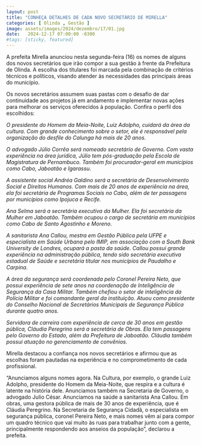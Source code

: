 ```yaml
---
layout: post
title: "CONHEÇA DETALHES DE CADA NOVO SECRETÁRIO DE MIRELLA"
categories: [ Olinda , Gestão ]
image: assets/images/2024/dezembro/17/01.jpg
date:   2024-12-17 07:00:00 -0300
#tags: [sticky, featured]
---
```

A prefeita Mirella anunciou nesta segunda-feira (16) os nomes de alguns dos novos secretários que irão compor a sua gestão à frente da Prefeitura de Olinda. A escolha dos titulares foi marcada pela combinação de critérios técnicos e políticos, visando atender às necessidades das principais áreas do município.

Os novos secretários assumem suas pastas com o desafio de dar continuidade aos projetos já em andamento e implementar novas ações para melhorar os serviços oferecidos à população. Confira o perfil dos escolhidos:

*O presidente do Homem da Meia-Noite, Luiz Adolpho, cuidará da área da cultura. Com grande conhecimento sobre o setor, ele é responsável pela organização do desfile do Calunga há mais de 20 anos.*

*O advogado Júlio Corrêa será nomeado secretário de Governo. Com vasta experiência na área jurídica, Júlio tem pós-graduação pela Escola de Magistratura de Pernambuco. Também foi procurador-geral em municípios como Cabo, Jaboatão e Igarassu.*

*A assistente social Andréa Galdino será a secretária de Desenvolvimento Social e Direitos Humanos. Com mais de 20 anos de experiência na área, ela foi secretária de Programas Sociais no Cabo, além de ter passagens por municípios como Ipojuca e Recife.*

*Ana Selma será a secretária executiva da Mulher. Ela foi secretária da Mulher em Jaboatão. Também ocupou o cargo de secretária em municípios como Cabo de Santo Agostinho e Moreno.*

*A sanitarista Ana Callou, mestra em Gestão Pública pela UFPE e especialista em Saúde Urbana pelo IMIP, em associação com a South Bank University de Londres, ocupará a pasta da saúde. Callou possui grande experiência na administração pública, tendo sido secretária executiva estadual de Saúde e secretária titular nos municípios de Paudalho e Carpina.*

*A área da segurança será coordenada pelo Coronel Pereira Neto, que possui experiência de sete anos na coordenação de Inteligência de Segurança da Casa Militar. Também chefiou o setor de inteligência da Polícia Militar e foi comandante geral da instituição. Atuou como presidente do Conselho Nacional de Secretários Municipais de Segurança Pública durante quatro anos.*

*Servidora de carreira com experiência de cerca de 30 anos em gestão pública, Cláudia Peregrino será a secretária de Obras. Ela tem passagens pelo Governo do Estado, além da Prefeitura de Jaboatão.  Cláudia também possui atuação no gerenciamento de convênios.*

Mirella destacou a confiança nos novos secretários e afirmou que as escolhas foram pautadas na experiência e no comprometimento de cada profissional.

“Anunciamos alguns nomes agora. Na Cultura, por exemplo, o grande Luiz Adolpho, presidente do Homem da Meia-Noite, que respira e a cultura é latente na história dele. Anunciamos também na Secretaria de Governo, o advogado Julio César. Anunciamos na saúde a sanitarista Ana Callou. Em obras, uma gestora pública de mais de 30 anos de experiência, que é Cláudia Peregrino. Na Secretaria de Segurança Cidadã, o especialista em segurança pública, coronel Pereira Neto, e mais nomes vêm aí para compor um quadro técnico que vai muito às ruas para trabalhar junto com a gente, principalmente respondendo aos anseios da população”, declarou a prefeita.